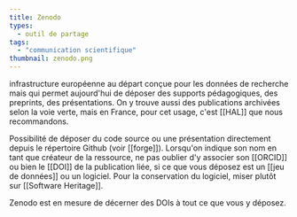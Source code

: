 ```yaml
---
title: Zenodo
types:
  - outil de partage
tags:
  - "communication scientifique"
thumbnail: zenodo.png
---
```


infrastructure européenne au départ conçue pour les données de recherche mais qui permet aujourd'hui de déposer des supports pédagogiques, des preprints, des présentations. On y trouve aussi des publications archivées selon la voie verte, mais en France, pour cet usage, c'est [[HAL]] que nous recommandons.

Possibilité de déposer du code source ou une présentation directement depuis le répertoire Github (voir [[forge]]).
Lorsqu'on indique son nom en tant que créateur de la ressource, ne pas oublier d'y associer son [[ORCID]] ou bien le [[DOI]] de la publication liée, si ce que vous déposez est un [[jeu de données]] ou un logiciel. Pour la conservation du logiciel, miser plutôt sur [[Software Heritage]].

Zenodo est en mesure de décerner des DOIs à tout ce que vous y déposez.

